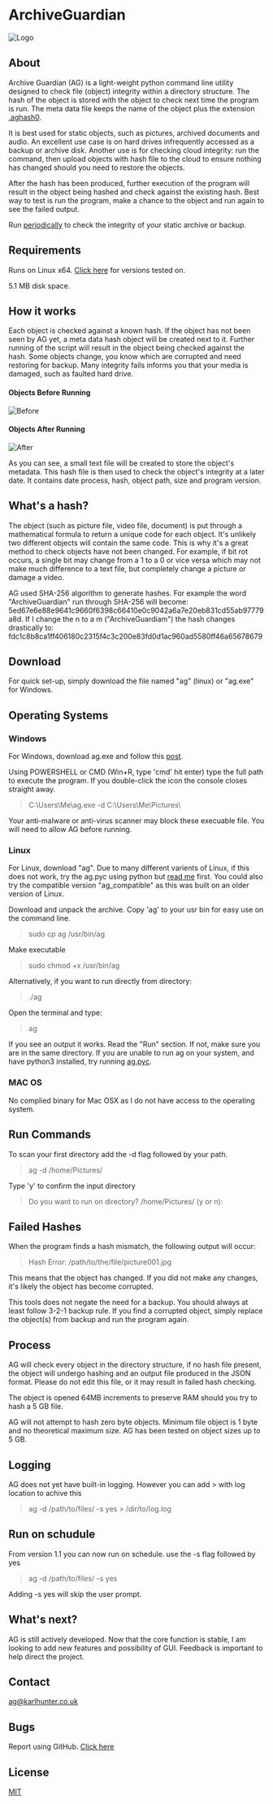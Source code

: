 # ArchiveGuardian

![Logo](https://github.com/karlh001/archiveguardian/blob/main/logos/archive_guardian_logo_web_low_res.jpg?raw=true)

## About 

Archive Guardian (AG) is a light-weight python command line utility designed to check file (object) integrity within a directory structure. The hash of the object is stored with the object to check next time the program is run. The meta data file keeps the name of the object plus the extension [.aghash0](https://github.com/karlh001/archiveguardian/wiki/aghash0-Extension).  

It is best used for static objects, such as pictures, archived documents and audio. An excellent use case is on hard drives infrequently accessed as a backup or archive disk. Another use is for checking cloud integrity: run the command, then upload objects with hash file to the cloud to ensure nothing has changed should you need to restore the objects.

After the hash has been produced, further execution of the program will result in the object being hashed and check against the existing hash. Best way to test is run the program, make a chance to the object and run again to see the failed output. 

Run [periodically](https://github.com/karlh001/archiveguardian/wiki/Schedule-Run) to check the integrity of your static archive or backup.  

## Requirements

Runs on Linux x64. [Click here](https://github.com/karlh001/archiveguardian/wiki/OS-Tested) for versions tested on.

5.1 MB disk space.

## How it works

Each object is checked against a known hash. If the object has not been seen by AG yet, a meta data hash object will be created next to it. Further running of the script will result in the object being checked against the hash. Some objects change, you know which are corrupted and need restoring for backup. Many integrity fails informs you that your media is damaged, such as faulted hard drive.  


#### Objects Before Running

![Before](https://github.com/karlh001/www-public/blob/main/Projects/ArchiveGuardian/pasted_image.png?raw=true)

#### Objects After Running

![After](https://github.com/karlh001/www-public/blob/main/Projects/ArchiveGuardian/pasted_image001.png?raw=true)

As you can see, a small text file will be created to store the object's metadata. This hash file is then used to check the object's integrity at a later date. It contains date process, hash, object path, size and program version.  


## What's a hash?  

The object (such as picture file, video file, document) is put through a mathematical formula to return a unique code for each object. It's unlikely two different objects will contain the same code. This is why it's a great method to check objects have not been changed. For example, if bit rot occurs, a single bit may change from a 1 to a 0 or vice versa which may not make much difference to a text file, but completely change a picture or damage a video.  

AG used SHA-256 algorithm to generate hashes. For example the word "ArchiveGuardian" run through SHA-256 will become: 5ed67e6e88e9641c9660f6398c66410e0c9042a6a7e20eb831cd55ab97779a8d. If I change the n to a m ("ArchiveGuardiam") the hash changes drastically to: fdc1c8b8ca1ff406180c2315f4c3c200e83fd0d1ac960ad5580ff46a65678679 

## Download

For quick set-up, simply download the file named "ag" (linux) or "ag.exe" for Windows.

## Operating Systems

### Windows

For Windows, download ag.exe and follow this [post](https://github.com/karlh001/archiveguardian/wiki/AG-on-Windows).

Using POWERSHELL or CMD (Win+R, type 'cmd' hit enter) type the full path to execute the program. If you double-click the icon the console closes straight away.

> C:\Users\Me\ag.exe -d C:\Users\Me\Pictures\

Your anti-malware or anti-virus scanner may block these execuable file. You will need to allow AG before running.

### Linux

For Linux, download "ag". Due to many different varients of Linux, if this does not work, try the ag.pyc using python but [read me](https://github.com/karlh001/archiveguardian/wiki/ag.pyc-File) first. You could also try the compatible version "ag_compatible" as this was built on an older version of Linux.

Download and unpack the archive. Copy 'ag' to your usr bin for easy use on the command line. 

> sudo cp ag /usr/bin/ag

Make executable

> sudo chmod +x /usr/bin/ag

Alternatively, if you want to run directly from directory:

> ./ag

Open the terminal and type: 
 
> ag

If you see an output it works. Read the "Run" section. If not, make sure you are in the same directory. If you are unable to run ag on your system, and have python3 installed, try running [ag.pyc](https://github.com/karlh001/archiveguardian/wiki/ag.pyc-File).

### MAC OS

No complied binary for Mac OSX as I do not have access to the operating system.

## Run Commands

To scan your first directory add the -d flag followed by your path.  

> ag -d /home/Pictures/ 

Type 'y' to confirm the input directory 

> Do you want to run on directory? /home/Pictures/ (y or n): 
 
## Failed Hashes 

When the program finds a hash mismatch, the following output will occur: 

> Hash Error: /path/to/the/file/picture001.jpg 

This means that the object has changed. If you did not make any changes, it's likely the object has become corrupted.

This tools does not negate the need for a backup. You should always at least follow 3-2-1 backup rule. If you find a corrupted object, simply replace the object(s) from backup and run the program again.  

## Process 

AG will check every object in the directory structure, if no hash file present, the object will undergo hashing and an output file produced in the JSON format. Please do not edit this file, or it may result in failed hash checking.  

The object is opened 64MB increments to preserve RAM should you try to hash a 5 GB file.  

AG will not attempt to hash zero byte objects. Minimum file object is 1 byte and no theoretical maximum size. AG has been tested on object sizes up to 5 GB. 

## Logging

AG does not yet have built-in logging. However you can add > with log location to achive this

> ag -d /path/to/files/ -s yes > /dir/to/log.log

## Run on schudule

From version 1.1 you can now run on schedule. use the -s flag followed by yes

> ag -d /path/to/files/ -s yes

Adding -s yes will skip the user prompt.

## What's next? 

AG is still actively developed. Now that the core function is stable, I am looking to add new features and possibility of GUI. Feedback is important to help direct the project.  

## Contact 

ag@karlhunter.co.uk 

## Bugs 

Report using GitHub. [Click here](https://github.com/karlh001/archiveguardian/issues)

## License

[MIT](https://choosealicense.com/licenses/mit/)
